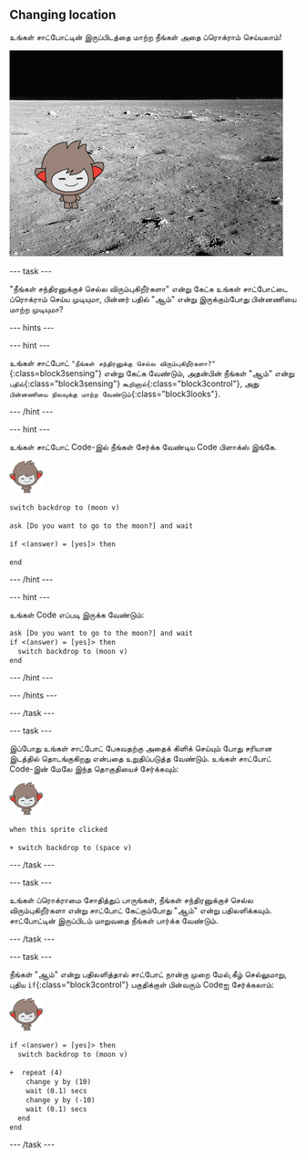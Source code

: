 ## Changing location

உங்கள் சாட்போட்டின் இருப்பிடத்தை மாற்ற நீங்கள் அதை ப்ரொக்ராம் செய்யலாம்!

![Costume மாறுதலை சோதித்தல்](images/chatbot-backdrop-moon.png)

\--- task \---

"நீங்கள் சந்திரனுக்குச் செல்ல விரும்புகிறீர்களா" என்று கேட்க உங்கள் சாட்போட்டை ப்ரொக்ராம் செய்ய முடியுமா, பின்னர் பதில் "ஆம்" என்று இருக்கும்போது பின்னணியை மாற்ற முடியுமா?

\--- hints \---

\--- hint \---

உங்கள் சாட்போட் `"நீங்கள் சந்திரனுக்கு செல்ல விரும்புகிறீர்களா?"`{:class=block3sensing"} என்று கேட்க வேண்டும், அதன்பின் நீங்கள் "ஆம்" என்று `பதில்`{:class="block3sensing"} `கூறினால்`{:class="block3control"}, அது `பின்னணியை நிலவுக்கு மாற்ற வேண்டும்`{:class="block3looks"}.

\--- /hint \---

\--- hint \---

உங்கள் சாட்போட் Code-இல் நீங்கள் சேர்க்க வேண்டிய Code பிளாக்ஸ் இங்கே.

![நானோ ஸ்பிரிட்](images/nano-sprite.png)

```blocks3
switch backdrop to (moon v)

ask [Do you want to go to the moon?] and wait

if <(answer) = [yes]> then 

end
```

\--- /hint \---

\--- hint \---

உங்கள் Code எப்படி இருக்க வேண்டும்:

```blocks3
ask [Do you want to go to the moon?] and wait
if <(answer) = [yes]> then 
  switch backdrop to (moon v)
end
```

\--- /hint \---

\--- /hints \---

\--- /task \---

\--- task \---

இப்போது உங்கள் சாட்போட் பேசுவதற்கு அதைக் கிளிக் செய்யும் போது சரியான இடத்தில் தொடங்குகிறது என்பதை உறுதிப்படுத்த வேண்டும். உங்கள் சாட்போட் Code-இன் மேலே இந்த தொகுதியைச் சேர்க்கவும்:

![நானோ ஸ்பிரிட்](images/nano-sprite.png)

```blocks3
when this sprite clicked

+ switch backdrop to (space v)
```

\--- /task \---

\--- task \---

உங்கள் ப்ரொக்ராமை சோதித்துப் பாருங்கள், நீங்கள் சந்திரனுக்குச் செல்ல விரும்புகிறீர்களா என்று சாட்போட் கேட்கும்போது "ஆம்" என்று பதிலளிக்கவும். சாட்போட்டின் இருப்பிடம் மாறுவதை நீங்கள் பார்க்க வேண்டும்.

\--- /task \---

\--- task \---

நீங்கள் "ஆம்" என்று பதிலளித்தால் சாட்போட் நான்கு முறை மேல்,கீழ் செல்லுமாறு, புதிய `if`{:class="block3control"} பகுதிக்குள் பின்வரும் Codeஐ சேர்க்கலாம்:

![நானோ ஸ்பிரிட்](images/nano-sprite.png)

```blocks3
if <(answer) = [yes]> then 
  switch backdrop to (moon v)

+  repeat (4) 
    change y by (10)
    wait (0.1) secs
    change y by (-10)
    wait (0.1) secs
  end
end
```

\--- /task \---